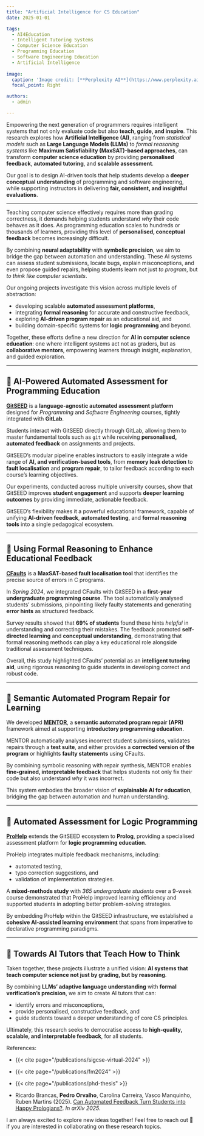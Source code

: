 ```yaml
---
title: "Artificial Intelligence for CS Education"
date: 2025-01-01

tags:
  - AI4Education
  - Intelligent Tutoring Systems
  - Computer Science Education  
  - Programming Education
  - Software Engineering Education
  - Artificial Intelligence
  
image:
  caption: 'Image credit: [**Perplexity AI**](https://www.perplexity.ai)'
  focal_point: Right

authors:
  - admin

---
```


Empowering the next generation of programmers requires intelligent systems that not only evaluate code but also **teach, guide, and inspire**. This research explores how **Artificial Intelligence (AI)**, ranging from *statistical models* such as **Large Language Models (LLMs)** to *formal reasoning systems* like **Maximum Satisfiability (MaxSAT)-based approaches**, can transform **computer science education** by providing **personalised feedback**, **automated tutoring**, and **scalable assessment**.  

Our goal is to design AI-driven tools that help students develop a **deeper conceptual understanding** of programming and software engineering, while supporting instructors in delivering **fair, consistent, and insightful evaluations**.  

---

Teaching computer science effectively requires more than grading correctness, it demands helping students understand *why* their code behaves as it does. As programming education scales to hundreds or thousands of learners, providing this level of **personalised, conceptual feedback** becomes increasingly difficult.  

By combining **neural adaptability** with **symbolic precision**, we aim to bridge the gap between automation and understanding. These AI systems can assess student submissions, locate bugs, explain misconceptions, and even propose guided repairs, helping students learn not just *to program*, but *to think like computer scientists*.  

Our ongoing projects investigate this vision across multiple levels of abstraction:  
- developing scalable **automated assessment platforms**,  
- integrating **formal reasoning** for accurate and constructive feedback,  
- exploring **AI-driven program repair** as an educational aid, and  
- building domain-specific systems for **logic programming** and beyond.  

Together, these efforts define a new direction for **AI in computer science education**: one where intelligent systems act not as graders, but as **collaborative mentors**, empowering learners through insight, explanation, and guided exploration.


---

## 🧩 AI-Powered Automated Assessment for Programming Education  

[**GitSEED**](projects/gitseed) is a **language-agnostic automated assessment platform** designed for *Programming* and *Software Engineering* courses, tightly integrated with **GitLab**.  

Students interact with GitSEED directly through GitLab, allowing them to master fundamental tools such as `git` while receiving **personalised, automated feedback** on assignments and projects.  

GitSEED’s modular pipeline enables instructors to easily integrate a wide range of **AI, and verification-based tools**, from **memory leak detection** to **fault localisation** and **program repair**, to tailor feedback according to each course’s learning objectives.  

Our experiments, conducted across multiple university courses, show that GitSEED improves **student engagement** and supports **deeper learning outcomes** by providing immediate, actionable feedback.  

GitSEED’s flexibility makes it a powerful educational framework, capable of unifying **AI-driven feedback**, **automated testing**, and **formal reasoning tools** into a single pedagogical ecosystem.  

---

## 🧠 Using Formal Reasoning to Enhance Educational Feedback

[**CFaults**](/projects/cfaults) is a **MaxSAT-based fault localisation tool** that identifies the precise source of errors in C programs.  

In *Spring 2024*, we integrated CFaults with GitSEED in a **first-year undergraduate programming course**. The tool automatically analysed students’ submissions, pinpointing likely faulty statements and generating **error hints** as structured feedback.  

Survey results showed that **69% of students** found these hints *helpful* in understanding and correcting their mistakes. The feedback promoted **self-directed learning** and **conceptual understanding**, demonstrating that formal reasoning methods can play a key educational role alongside traditional assessment techniques.  

Overall, this study highlighted CFaults’ potential as an **intelligent tutoring aid**, using rigorous reasoning to guide students in developing correct and robust code.  

---

## 🔧 Semantic Automated Program Repair for Learning  

We developed [**MENTOR**](projects/mentor), a **semantic automated program repair (APR)** framework aimed at supporting **introductory programming education**.  

MENTOR automatically analyses incorrect student submissions, validates repairs through a **test suite**, and either provides a **corrected version of the program** or highlights **faulty statements** using CFaults.  

By combining symbolic reasoning with repair synthesis, MENTOR enables **fine-grained, interpretable feedback** that helps students not only fix their code but also understand *why* it was incorrect.  

This system embodies the broader vision of **explainable AI for education**, bridging the gap between automation and human understanding.  

---

## 🧮 Automated Assessment for Logic Programming 

[**ProHelp**](https://arxiv.org/abs/2504.16742) extends the GitSEED ecosystem to **Prolog**, providing a specialised assessment platform for **logic programming education**.  

ProHelp integrates multiple feedback mechanisms, including:  
- automated testing,  
- typo correction suggestions, and  
- validation of implementation strategies.  

A **mixed-methods study** with *365 undergraduate students* over a 9-week course demonstrated that ProHelp improved learning efficiency and supported students in adopting better problem-solving strategies.  

By embedding ProHelp within the GitSEED infrastructure, we established a **cohesive AI-assisted learning environment** that spans from imperative to declarative programming paradigms.  

---

## 🚀 Towards AI Tutors that Teach How to Think  

Taken together, these projects illustrate a unified vision: **AI systems that teach computer science not just by grading, but by reasoning**.  

By combining **LLMs’ adaptive language understanding** with **formal verification’s precision**, we aim to create AI tutors that can:  
- identify errors and misconceptions,  
- provide personalised, constructive feedback, and  
- guide students toward a deeper understanding of core CS principles.  

Ultimately, this research seeks to democratise access to **high-quality, scalable, and interpretable feedback**, for all students.

References:

- {{< cite page="/publications/sigcse-virtual-2024" >}}

- {{< cite page="/publications/fm2024" >}}

- {{< cite page="/publications/phd-thesis" >}}

- Ricardo Brancas, **Pedro Orvalho**, Carolina Carreira, Vasco Manquinho, Ruben Martins (2025). [Can Automated Feedback Turn Students into Happy Prologians?](https://arxiv.org/pdf/2504.16742). *In arXiv 2025*.

<!--more-->

I am always excited to explore new ideas together!
Feel free to reach out 📧 if you are interested in collaborating on these research topics.

